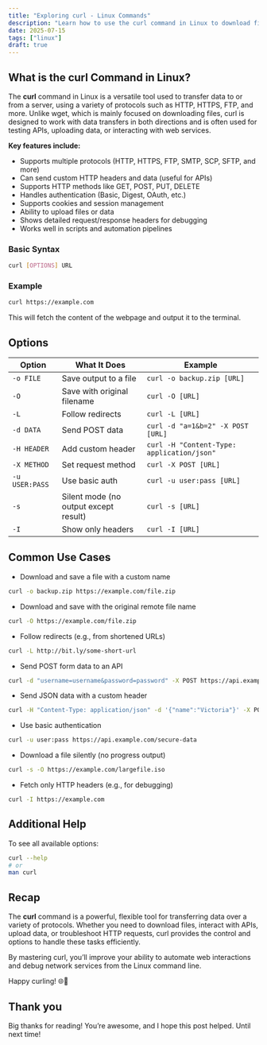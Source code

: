 ```yaml
---
title: "Exploring curl - Linux Commands"
description: "Learn how to use the curl command in Linux to download files, interact with APIs, send POST data, handle redirects, and more with simple examples."
date: 2025-07-15
tags: ["linux"]
draft: true
---
```


## What is the curl Command in Linux?

The **curl** command in Linux is a versatile tool used to transfer data to or from a server, using a variety of protocols such as HTTP, HTTPS, FTP, and more. Unlike wget, which is mainly focused on downloading files, curl is designed to work with data transfers in both directions and is often used for testing APIs, uploading data, or interacting with web services.

**Key features include:**

- Supports multiple protocols (HTTP, HTTPS, FTP, SMTP, SCP, SFTP, and more)
- Can send custom HTTP headers and data (useful for APIs)
- Supports HTTP methods like GET, POST, PUT, DELETE
- Handles authentication (Basic, Digest, OAuth, etc.)
- Supports cookies and session management
- Ability to upload files or data
- Shows detailed request/response headers for debugging
- Works well in scripts and automation pipelines

### Basic Syntax

```bash
curl [OPTIONS] URL
```

### Example

```bash
curl https://example.com
```

This will fetch the content of the webpage and output it to the terminal.

## Options

| Option         | What It Does                                  | Example                                      |
|----------------|-----------------------------------------------|----------------------------------------------|
| `-o FILE`      | Save output to a file                         | `curl -o backup.zip [URL]`                   |
| `-O`           | Save with original filename                   | `curl -O [URL]`                              |
| `-L`           | Follow redirects                              | `curl -L [URL]`                              |
| `-d DATA`      | Send POST data                                | `curl -d "a=1&b=2" -X POST [URL]`            |
| `-H HEADER`    | Add custom header                             | `curl -H "Content-Type: application/json"`   |
| `-X METHOD`    | Set request method                            | `curl -X POST [URL]`                         |
| `-u USER:PASS` | Use basic auth                                | `curl -u user:pass [URL]`                    |
| `-s`           | Silent mode (no output except result)         | `curl -s [URL]`                              |
| `-I`           | Show only headers                             | `curl -I [URL]`                              |

## Common Use Cases

- Download and save a file with a custom name

```bash
curl -o backup.zip https://example.com/file.zip
```

- Download and save with the original remote file name

```bash
curl -O https://example.com/file.zip
```

- Follow redirects (e.g., from shortened URLs)

```bash
curl -L http://bit.ly/some-short-url
```

- Send POST form data to an API

```bash
curl -d "username=username&password=password" -X POST https://api.example.com/login
```

- Send JSON data with a custom header

```bash
curl -H "Content-Type: application/json" -d '{"name":"Victoria"}' -X POST https://api.example.com/users
```

- Use basic authentication

```bash
curl -u user:pass https://api.example.com/secure-data
```

- Download a file silently (no progress output)

```bash
curl -s -O https://example.com/largefile.iso
```

- Fetch only HTTP headers (e.g., for debugging)

```bash
curl -I https://example.com
```

## Additional Help

To see all available options:

```bash
curl --help
# or
man curl
```

## Recap

The **curl** command is a powerful, flexible tool for transferring data over a variety of protocols. Whether you need to download files, interact with APIs, upload data, or troubleshoot HTTP requests, curl provides the control and options to handle these tasks efficiently.

By mastering curl, you’ll improve your ability to automate web interactions and debug network services from the Linux command line.

Happy curling! 🌐🚀

##

## Thank you

Big thanks for reading! You’re awesome, and I hope this post helped. Until next time!
